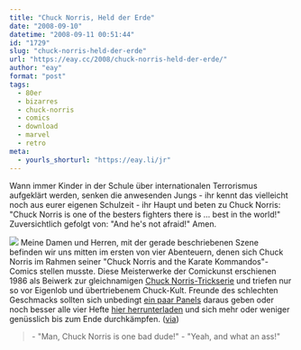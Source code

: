 ```yaml
---
title: "Chuck Norris, Held der Erde"
date: "2008-09-10"
datetime: "2008-09-11 00:51:44"
id: "1729"
slug: "chuck-norris-held-der-erde"
url: "https://eay.cc/2008/chuck-norris-held-der-erde/"
author: "eay"
format: "post"
tags:
  - 80er
  - bizarres
  - chuck-norris
  - comics
  - download
  - marvel
  - retro
meta:
  - yourls_shorturl: "https://eay.li/jr"
---
```


Wann immer Kinder in der Schule über internationalen Terrorismus aufgeklärt werden, senken die anwesenden Jungs - ihr kennt das vielleicht noch aus eurer eigenen Schulzeit - ihr Haupt und beten zu Chuck Norris: "Chuck Norris is one of the besters fighters there is ... best in the world!" Zuversichtlich gefolgt von: "And he's not afraid!" Amen.

![](/uploads/2008/chuckcomic.jpg) Meine Damen und Herren, mit der gerade beschriebenen Szene befinden wir uns mitten im ersten von vier Abenteuern, denen sich Chuck Norris im Rahmen seiner "Chuck Norris and the Karate Kommandos"-Comics stellen musste. Diese Meisterwerke der Comickunst erschienen 1986 als Beiwerk zur gleichnamigen [Chuck Norris-Trickserie](http://en.wikipedia.org/wiki/Karate_Kommandos) und triefen nur so vor Eigenlob und übertriebenem Chuck-Kult. Freunde des schlechten Geschmacks sollten sich unbedingt [ein paar Panels](http://www.misterkitty.org/extras/stupidcovers/stupidcomics102.html) daraus geben oder noch besser alle vier Hefte [hier herrunterladen](http://the-manchester-morgue.blogspot.com/2008/09/chuck-norris-karate-kommandos-its-not.html) und sich mehr oder weniger genüsslich bis zum Ende durchkämpfen. ([via](http://www.nerdcore.de/wp/2008/09/09/chuck-norris-karate-commando-comics/))

> \- "Man, Chuck Norris is one bad dude!" - "Yeah, and what an ass!"
